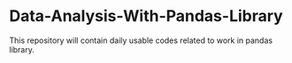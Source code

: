 # Data-Analysis-With-Pandas-Library
This repository will contain daily usable codes related to work in pandas library.
